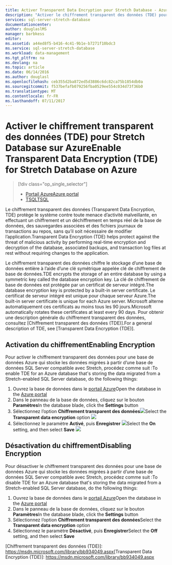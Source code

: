 ```yaml
---
title: Activer Transparent Data Encryption pour Stretch Database - Azure | Microsoft Docs
description: "Activer le chiffrement transparent des données (TDE) pour SQL Server Stretch Database sur Azure"
services: sql-server-stretch-database
documentationcenter: 
author: douglaslMS
manager: barbkess
editor: 
ms.assetid: a44ed8f5-b416-4c41-9b1e-b7271f10bdc3
ms.service: sql-server-stretch-database
ms.workload: data-management
ms.tgt_pltfrm: na
ms.devlang: na
ms.topic: article
ms.date: 06/14/2016
ms.author: douglasl
ms.openlocfilehash: ceb355d2ba872ed5d3886c6dc82ca75b1854db0a
ms.sourcegitcommit: f537befafb079256fba0529ee554c034d73f36b0
ms.translationtype: MT
ms.contentlocale: fr-FR
ms.lasthandoff: 07/11/2017
---
```

# <a name="enable-transparent-data-encryption-tde-for-stretch-database-on-azure"></a><span data-ttu-id="f803b-103">Activer le chiffrement transparent des données (TDE) pour Stretch Database sur Azure</span><span class="sxs-lookup"><span data-stu-id="f803b-103">Enable Transparent Data Encryption (TDE) for Stretch Database on Azure</span></span>
> [!div class="op_single_selector"]
> * [<span data-ttu-id="f803b-104">Portail Azure</span><span class="sxs-lookup"><span data-stu-id="f803b-104">Azure portal</span></span>](sql-server-stretch-database-encryption-tde.md)
> * [<span data-ttu-id="f803b-105">TSQL</span><span class="sxs-lookup"><span data-stu-id="f803b-105">TSQL</span></span>](sql-server-stretch-database-tde-tsql.md)
>
>

<span data-ttu-id="f803b-106">Le chiffrement transparent des données (Transparent Data Encryption, TDE) protège le système contre toute menace d’activité malveillante, en effectuant un chiffrement et un déchiffrement en temps réel de la base de données, des sauvegardes associées et des fichiers journaux de transactions au repos, sans qu’il soit nécessaire de modifier l’application.</span><span class="sxs-lookup"><span data-stu-id="f803b-106">Transparent Data Encryption (TDE) helps protect against the threat of malicious activity by performing real-time encryption and decryption of the database, associated backups, and transaction log files at rest without requiring changes to the application.</span></span>

<span data-ttu-id="f803b-107">Le chiffrement transparent des données chiffre le stockage d’une base de données entière à l’aide d’une clé symétrique appelée clé de chiffrement de base de données.</span><span class="sxs-lookup"><span data-stu-id="f803b-107">TDE encrypts the storage of an entire database by using a symmetric key called the database encryption key.</span></span> <span data-ttu-id="f803b-108">La clé de chiffrement de base de données est protégée par un certificat de serveur intégré.</span><span class="sxs-lookup"><span data-stu-id="f803b-108">The database encryption key is protected by a built-in server certificate.</span></span> <span data-ttu-id="f803b-109">Le certificat de serveur intégré est unique pour chaque serveur Azure.</span><span class="sxs-lookup"><span data-stu-id="f803b-109">The built-in server certificate is unique for each Azure server.</span></span> <span data-ttu-id="f803b-110">Microsoft alterne automatiquement ces certificats au moins tous les 90 jours.</span><span class="sxs-lookup"><span data-stu-id="f803b-110">Microsoft automatically rotates these certificates at least every 90 days.</span></span> <span data-ttu-id="f803b-111">Pour obtenir une description générale du chiffrement transparent des données, consultez [Chiffrement transparent des données (TDE)].</span><span class="sxs-lookup"><span data-stu-id="f803b-111">For a general description of TDE, see [Transparent Data Encryption (TDE)].</span></span>

## <a name="enabling-encryption"></a><span data-ttu-id="f803b-112">Activation du chiffrement</span><span class="sxs-lookup"><span data-stu-id="f803b-112">Enabling Encryption</span></span>
<span data-ttu-id="f803b-113">Pour activer le chiffrement transparent des données pour une base de données Azure qui stocke les données migrées à partir d’une base de données SQL Server compatible avec Stretch, procédez comme suit :</span><span class="sxs-lookup"><span data-stu-id="f803b-113">To enable TDE for an Azure database that's storing the data migrated from a Stretch-enabled SQL Server database, do the following things:</span></span>

1. <span data-ttu-id="f803b-114">Ouvrez la base de données dans le [portail Azure](https://portal.azure.com)</span><span class="sxs-lookup"><span data-stu-id="f803b-114">Open the database in the [Azure portal](https://portal.azure.com)</span></span>
2. <span data-ttu-id="f803b-115">Dans le panneau de la base de données, cliquez sur le bouton **Paramètres**</span><span class="sxs-lookup"><span data-stu-id="f803b-115">In the database blade, click the **Settings** button</span></span>
3. <span data-ttu-id="f803b-116">Sélectionnez l’option **Chiffrement transparent des données**![][1]</span><span class="sxs-lookup"><span data-stu-id="f803b-116">Select the **Transparent data encryption** option ![][1]</span></span>
4. <span data-ttu-id="f803b-117">Sélectionnez le paramètre **Activé**, puis **Enregistrer**
   ![][2]</span><span class="sxs-lookup"><span data-stu-id="f803b-117">Select the **On** setting, and then select **Save**
![][2]</span></span>

## <a name="disabling-encryption"></a><span data-ttu-id="f803b-118">Désactivation du chiffrement</span><span class="sxs-lookup"><span data-stu-id="f803b-118">Disabling Encryption</span></span>
<span data-ttu-id="f803b-119">Pour désactiver le chiffrement transparent des données pour une base de données Azure qui stocke les données migrées à partir d’une base de données SQL Server compatible avec Stretch, procédez comme suit :</span><span class="sxs-lookup"><span data-stu-id="f803b-119">To disable TDE for an Azure database that's storing the data migrated from a Stretch-enabled SQL Server database, do the following things:</span></span>

1. <span data-ttu-id="f803b-120">Ouvrez la base de données dans le [portail Azure](https://portal.azure.com)</span><span class="sxs-lookup"><span data-stu-id="f803b-120">Open the database in the [Azure portal](https://portal.azure.com)</span></span>
2. <span data-ttu-id="f803b-121">Dans le panneau de la base de données, cliquez sur le bouton **Paramètres**</span><span class="sxs-lookup"><span data-stu-id="f803b-121">In the database blade, click the **Settings** button</span></span>
3. <span data-ttu-id="f803b-122">Sélectionnez l’option **Chiffrement transparent des données**</span><span class="sxs-lookup"><span data-stu-id="f803b-122">Select the **Transparent data encryption** option</span></span>
4. <span data-ttu-id="f803b-123">Sélectionnez le paramètre **Désactivé**, puis **Enregistrer**</span><span class="sxs-lookup"><span data-stu-id="f803b-123">Select the **Off** setting, and then select **Save**</span></span>

<!--Anchors-->
<span data-ttu-id="f803b-124">[Chiffrement transparent des données (TDE)]: https://msdn.microsoft.com/library/bb934049.aspx</span><span class="sxs-lookup"><span data-stu-id="f803b-124">[Transparent Data Encryption (TDE)]: https://msdn.microsoft.com/library/bb934049.aspx</span></span>


<!--Image references-->
[1]: ./media/sql-server-stretch-database-encryption-tde/stretchtde1.png
[2]: ./media/sql-server-stretch-database-encryption-tde/stretchtde2.png


<!--Link references-->
